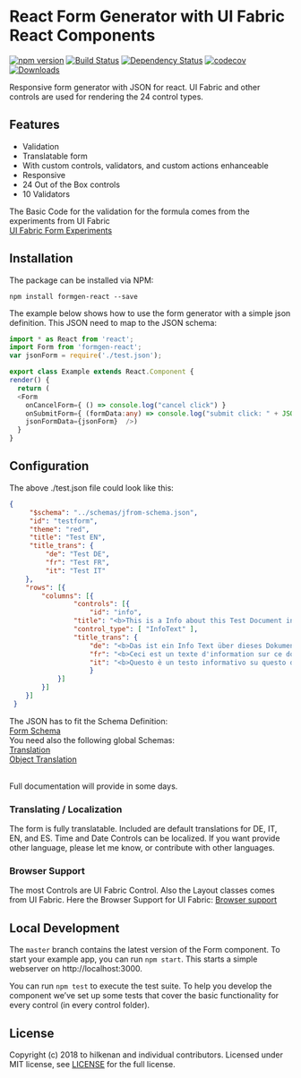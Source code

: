 # React Form Generator with UI Fabric React Components

[![npm version](https://badge.fury.io/js/formgen-react.svg)](http://badge.fury.io/js/formgen-react)
[![Build Status](https://secure.travis-ci.org/hilkenan/formgen-react.svg)](https://travis-ci.org/hilkenan/formgen-react)
[![Dependency Status](https://david-dm.org/hilkenan/formgen-react.svg)](https://david-dm.org/hilkenan/formgen-react)
[![codecov](https://codecov.io/gh/hilkenan/formgen-react/branch/master/graph/badge.svg)](https://codecov.io/gh/hilkenan/formgen-react)
[![Downloads](http://img.shields.io/npm/dm/formgen-react.svg)](https://npmjs.org/package/formgen-react)

Responsive form generator with JSON for react. UI Fabric and other controls are used for rendering the 24 control types.

## Features
- Validation
- Translatable form
- With custom controls, validators, and custom actions enhanceable
- Responsive
- 24 Out of the Box controls
- 10 Validators

The Basic Code for the validation for the formula comes from the experiments from UI Fabric<br/>
<a href="https://github.com/OfficeDev/office-ui-fabric-react/tree/master/packages/experiments/src/components/Form">UI Fabric Form Experiments</a>

## Installation

The package can be installed via NPM:

```
npm install formgen-react --save
```
The example below shows how to use the form generator with a simple json definition. This JSON need to map to the JSON schema:
	
```ts
import * as React from 'react';
import Form from 'formgen-react';
var jsonForm = require('./test.json');

export class Example extends React.Component {
render() {
  return (
  <Form 
    onCancelForm={ () => console.log("cancel click") }
    onSubmitForm={ (formData:any) => console.log("submit click: " + JSON.stringify(formData)) }
    jsonFormData={jsonForm}  />)
  }
}
```

## Configuration
The above ./test.json file could look like this:

```JSON
{
     "$schema": "../schemas/jfrom-schema.json",
     "id": "testform",
     "theme": "red",
     "title": "Test EN",
     "title_trans": {
         "de": "Test DE",
         "fr": "Test FR",
         "it": "Test IT"
    },
    "rows": [{
        "columns": [{
                "controls": [{
                    "id": "info",
                "title": "<b>This is a Info about this Test Document in Englisch</b>",
                "control_type": [ "InfoText" ],
                "title_trans": {
                    "de": "<b>Das ist ein Info Text über dieses Dokument in Deutsch</b>",
                    "fr": "<b>Ceci est un texte d'information sur ce document en français</ b>",                    
                    "it": "<b>Questo è un testo informativo su questo documento in italiano</ b>"
                    }
            }]
        }]
    }]
 }
```
The JSON has to fit the Schema Definition:<br/>
[Form Schema](src/schemas/jfrom-schema.json)<br/>
You need also the following global Schemas:<br/>
[Translation](src/schemas/translation-schema.json)<br/>
[Object Translation](src/schemas/objecttranslation-schema.json)<br/><br/>

Full documentation will provide in some days.

### Translating / Localization 

The form is fully translatable. Included are default translations for DE, IT, EN, and ES. Time and Date Controls can be localized. If you want provide other language, please let me know, or contribute with other languages.

### Browser Support

The most Controls are UI Fabric Control. Also the Layout classes comes from UI Fabric. Here the Browser Support for UI Fabric:
<a href="https://github.com/OfficeDev/office-ui-fabric-react/blob/master/ghdocs/BROWSERSUPPORT.md">Browser support</a>

## Local Development

The `master` branch contains the latest version of the Form component. To start your example app, you can run `npm start`. This starts a simple webserver on http://localhost:3000.

You can run `npm test` to execute the test suite. To help you develop the component we’ve set up some tests that cover the basic functionality for every control (in every control folder). 

## License

Copyright (c) 2018 to hilkenan and individual contributors. Licensed under MIT license, see [LICENSE](LICENSE) for the full license.